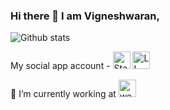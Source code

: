 ### Hi there 👋 I am Vigneshwaran,

![Github stats](https://github-readme-stats.vercel.app/api?username=vigneshwaran-chandrasekaran)

My social app account - <a href="https://stackoverflow.com/users/3882241/vigneshwaran-chandrasekaran" target="_blank"><img height="28" alt="Stack_Overflow_logo" src="https://upload.wikimedia.org/wikipedia/commons/thumb/0/02/Stack_Overflow_logo.svg/800px-Stack_Overflow_logo.svg.png"></a>   <a href="https://www.linkedin.com/in/vigneshwaranc/" target="_blank"><img height="28" alt="LI-Logo" src="https://content.linkedin.com/content/dam/me/business/en-us/amp/brand-site/v2/bg/LI-Logo.svg.original.svg"></a>

🔭 I’m currently working at <a href="https://www.wekanenterprisesolutions.com/"><img height="28" alt="wekanenterprisesolutions logo" src="https://logowik.com/content/uploads/images/720_emirates_nbd_bank_logo.jpg"></a>


<!-- wekanenterprisesolutions formarly known as wekan.company -->
